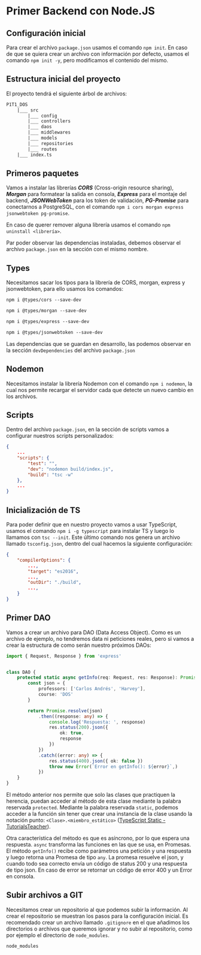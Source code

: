 # Primer Backend con Node.JS

## Configuración inicial

Para crear el archivo `package.json` usamos el comando `npm init`. En caso de que se quiera crear un archivo con información por defecto, usamos el comando `npm init -y`, pero modificamos el contenido del mismo.

## Estructura inicial del proyecto

El proyecto tendrá el siguiente árbol de archivos:

```txt
P1T1_DOS
    |___ src
        |___ config
        |___ controllers
        |___ daos
        |___ middlewares
        |___ models
        |___ repositories
        |___ routes
    |___ index.ts
```

## Primeros paquetes

Vamos a instalar las librerías ***CORS*** (Cross-origin resource sharing), ***Morgan*** para formatear la salida en consola, ***Express*** para el montaje del backend, ***JSONWebToken*** para los token de validación, ***PG-Promise*** para conectarnos a PostgreSQL, con el comando `npm i cors morgan express jsonwebtoken pg-promise`.

En caso de querer remover alguna librería usamos el comando `npm uninstall <librería>`.

Par poder observar las dependencias instaladas, debemos observar el archivo `package.json` en la sección con el mismo nombre.

## Types

Necesitamos sacar los tipos para la librería de CORS, morgan, express y jsonwebtoken, para ello usamos los comandos:

```txt
npm i @types/cors --save-dev
```

```txt
npm i @types/morgan --save-dev
```

```txt
npm i @types/express --save-dev
```

```txt
npm i @types/jsonwebtoken --save-dev
```

Las dependencias que se guardan en desarrollo, las podemos observar en la sección `devDependencies` del archivo `package.json`

## Nodemon

Necesitamos instalar la librería Nodemon con el comando `npm i nodemon`, la cual nos permite recargar el servidor cada que detecte un nuevo cambio en los archivos.

## Scripts

Dentro del archivo `package.json`, en la sección de scripts vamos a configurar nuestros scripts personalizados:

```json
{
    ...
    "scripts": {
        "test": "",
        "dev": "nodemon build/index.js",
        "build": "tsc -w"
    },
    ...
}
```

## Inicialización de TS

Para poder definir que en nuestro proyecto vamos a usar TypeScript, usamos el comando `npm i -g typescript` para instalar TS y luego lo llamamos con `tsc --init`. Este último comando nos genera un archivo llamado `tsconfig.json`, dentro del cual hacemos la siguiente configuración:

```json
{
    "compilerOptions": {
        ...,
        "target": "es2016",
        ...,
        "outDir": "./build",    
        ...,
    }
}
```

## Primer DAO

Vamos a crear un archivo para DAO (Data Access Object). Como es un archivo de ejemplo, no tendremos data ni peticiones reales, pero si vamos a crear la estructura de como serán nuestro próximos DAOs:

```ts
import { Request, Response } from 'express'


class DAO {
    protected static async getInfo(req: Request, res: Response): Promise<any> {
        const json = {
            professors: ['Carlos Andrés', 'Harvey'],
            course: 'DOS'
        }

        return Promise.resolve(json)
            .then((response: any) => {
                console.log('Respuesta: ', response)
                res.status(200).json({
                    ok: true,
                    response
                })
            })
            .catch((error: any) => {
                res.status(400).json({ ok: false })
                throw new Error(`Error en getInfo(): ${error}`,)
            })
    }
}
```

El método anterior nos permite que solo las clases que practiquen la herencia, puedan acceder al método de esta clase mediante la palabra reservada `protected`. Mediante la palabra reservada `static`, podemos acceder a la función sin tener que crear una instancia de la clase usando la notación punto: `<Clase>.<miembro_estático>` ([TypeScript Static - TutorialsTeacher](https://www.tutorialsteacher.com/typescript/typescript-static)).

Otra característica del método es que es asíncrono, por lo que espera una respuesta. `async` transforma las funciones en las que se usa, en Promesas. El método `getInfo()` recibe como parámetros una petición y una respuesta y luego retorna una Promesa de tipo `any`. La promesa resuelve el json, y cuando todo sea correcto envía un código de status 200 y una respuesta de tipo json. En caso de error se retornar un código de error 400 y un Error en consola.

## Subir archivos a GIT

Necesitamos crear un repositorio al que podemos subir la información. Al crear el repositorio se muestran los pasos para la configuración inicial. Es recomendado crear un archivo llamado `.gitignore` en el que añadimos los directorios o archivos que queremos ignorar y no subir al repositorio, como por ejemplo el directorio de `node_modules`.

```txt
node_modules
```
